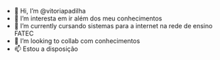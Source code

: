 - 👋 Hi, I’m @vitoriapadilha
- 👀 I’m interesta em ir além dos meu conhecimentos
- 🌱 I’m currently  cursando  sistemas para a internet na rede de ensino FATEC
- 💞️ I’m looking to collab com conhecimentos
- 📫 Estou a disposição

<!---
vitoriapadilha/vitoriapadilha is a ✨ special ✨ repository because its `README.md` (this file) appears on your GitHub profile.
You can click the Preview link to take a look at your changes.
--->
